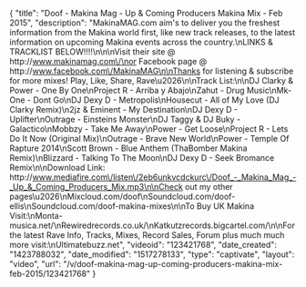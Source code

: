 {
    "title": "Doof - Makina Mag - Up & Coming Producers Makina Mix - Feb 2015",
    "description": "MakinaMAG.com aim's to deliver you the freshest information from the Makina world first, like new track releases, to the latest information on upcoming Makina events across the country.\nLINKS & TRACKLIST BELOW!!!!\n\n\nVisit their site @ http:\/\/www.makinamag.com\/\nor Facebook page @ http:\/\/www.facebook.com\/MakinaMAG\n\nThanks for listening & subscribe for more mixes! Play, Like, Share, Rave\u2026\n\nTrack List:\n\nDJ Clarky & Power - One By One\nProject R - Arriba y Abajo\nZahut - Drug Music\nMk-One - Dont Go\nDJ Dexy D - Metropolis\nHousecut - All of My Love (DJ Clarky Remix)\n2jz & Eminent - My Destination\nDJ Dexy D - Uplifter\nOutrage - Einsteins Monster\nDJ Taggy & DJ Buky - Galactico\nMobbzy - Take Me Away\nPower - Get Loose\nProject R - Lets Do It Now (Original Mix)\nOutrage - Brave New World\nPower - Temple Of Rapture 2014\nScott Brown - Blue Anthem (ThaBomber Makina Remix)\nBlizzard - Talking To The Moon\nDJ Dexy D - Seek Bromance Remix\n\nDownload Link: http:\/\/www.mediafire.com\/listen\/2eb6unkvcdckurc\/Doof_-_Makina_Mag_-_Up_&_Coming_Producers_Mix.mp3\n\nCheck out my other pages\u2026\nMixcloud.com\/doof\nSoundcloud.com\/doof-ellis\nSoundcloud.com\/doof-makina-mixes\n\nTo Buy UK Makina Visit:\nMonta-musica.net\/\nRewiredrecords.co.uk\/\nKatkutzrecords.bigcartel.com\/\n\nFor the latest Rave Info, Tracks, Mixes, Record Sales, Forum plus much much more visit:\nUltimatebuzz.net",
    "videoid": "123421768",
    "date_created": "1423788032",
    "date_modified": "1517278133",
    "type": "captivate",
    "layout": "video",
    "url": "\/v\/doof-makina-mag-up-coming-producers-makina-mix-feb-2015\/123421768"
}